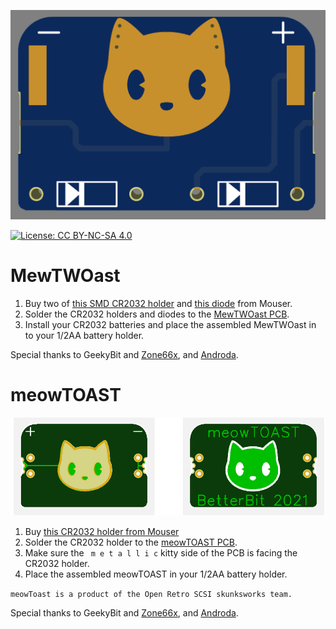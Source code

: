 !["MewTWOast" render on a green PCB](/images/green_MewTWOast.png)

[![License: CC BY-NC-SA 4.0](https://licensebuttons.net/l/by-nc-sa/4.0/80x15.png)](https://creativecommons.org/licenses/by-nc-sa/4.0/)

# MewTWOast

1. Buy two of [this SMD CR2032 holder](https://www.digikey.com/en/products/detail/mpd-memory-protection-devices/BK-912/2647825) and [this diode](https://www.mouser.com/ProductDetail/Taiwan-Semiconductor/SR105-R0?qs=dv9KMQQLqv0ISE37yM5sYA%3D%3D) from Mouser.
2. Solder the CR2032 holders and diodes to the [MewTWOast PCB](https://oshwlab.com/stephenarsenault/halfstack).
3. Install your CR2032 batteries and place the assembled MewTWOast in to your 1/2AA battery holder.

Special thanks to GeekyBit and [Zone66x](https://github.com/zone66x/), and [Androda](https://github.com/androda).


# meowTOAST

!["meowToast" render on a green PCB](/images/green_meowTOAST.png)

1. Buy [this CR2032 holder from Mouser](https://www.mouser.com/ProductDetail/Linx-Technologies/BAT-HLD-001-THM?qs=Z0V/pEl%252BOGcluj3h2QTrDw==)
2. Solder the CR2032 holder to the [meowTOAST PCB](https://oshwlab.com/stephenarsenault/halfstack).
3. Make sure the ` m e t a l l i c` kitty side of the PCB is facing the CR2032 holder.
4. Place the assembled meowTOAST in your 1/2AA battery holder.

`meowToast is a product of the Open Retro SCSI skunksworks team.`

Special thanks to GeekyBit and [Zone66x](https://github.com/zone66x/), and [Androda](https://github.com/androda).